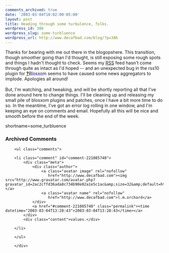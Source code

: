 ```yaml
---
comments_archived: true
date: '2003-03-04T10:02:00-05:00'
layout: post
title: Heading through some turbulence, folks.
wordpress_id: 386
wordpress_slug: some-turbluence
wordpress_url: http://www.decafbad.com/blog/?p=386
---
```

Thanks for bearing with me out there in the blogopshere.  This transition, though
smoother going than I'd thought, is still exposing some rough spots and things
I hadn't thought to check.  Seems my <a href="http://www.decafbad.com/twiki/bin/view/Main/RSS">RSS</a> feed hasn't come through quite as intact
as I'd hoped -- and an unexpected bug in the rss10 plugin for <span style='background : #FFFFCE;'><a href="http://www.decafbad.com/twiki/bin/edit/Main/Blosxom?topicparent=Main.FilterData"><b>?</b></a><font color="#0000FF">Blosxom</font></span> seems
to have caused some news aggregators to implode.  Apologies all around!
<br /><br />
But, I'm watching, and tweaking, and will be shortly reporting all that I've done
around here to change things.  I'll be cleaning up and releasing my small pile of
blosxom plugins and patches, once I have a bit more time to do so.  In the meantime,
I've got an error log rolling in one window, and I'm keeping an eye on comments and
email.  Hopefully all this will be nice and smooth before the end of the week.
<!--more-->
shortname=some_turbluence

<div id="comments" class="comments archived-comments">
            <h3>Archived Comments</h3>
            
        <ul class="comments">
            
        <li class="comment" id="comment-221085740">
            <div class="meta">
                <div class="author">
                    <a class="avatar image" rel="nofollow" 
                       href="http://www.decafbad.com"><img src="http://www.gravatar.com/avatar.php?gravatar_id=2ac2cffd36ada8c734b90e02a1e5c1ac&amp;size=32&amp;default=http://mediacdn.disqus.com/1320279820/images/noavatar32.png"/></a>
                    <a class="avatar name" rel="nofollow" 
                       href="http://www.decafbad.com">l.m.orchard</a>
                </div>
                <a href="#comment-221085740" class="permalink"><time datetime="2003-03-04T13:28:43">2003-03-04T13:28:43</time></a>
            </div>
            <div class="content">values.</div>
            
        </li>
    
        </ul>
    
        </div>
    